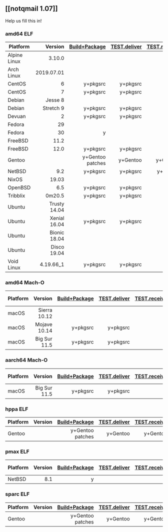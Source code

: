## [[notqmail 1.07]]

Help us fill this in!

### amd64 ELF

| Platform     | Version      | [Build+Package](https://github.com/notqmail/notqmail/wiki/notqmail-1.07#how-to-install) | [TEST.deliver](https://github.com/notqmail/notqmail/blob/master/TEST.deliver) | [TEST.receive](https://github.com/notqmail/notqmail/blob/master/TEST.receive) | In Prod |
| ------------ | -----------: | ------------: | -----------: | -----------: | ------:   |
| Alpine Linux |       3.10.0 |               |              |              |           |
| Arch Linux   |   2019.07.01 |               |              |              |           |
| CentOS       |            6 | y+pkgsrc      | y+pkgsrc     |              |           |
| CentOS       |            7 | y+pkgsrc      | y+pkgsrc     |              | @alanpost |
| Debian       |      Jesse 8 |               |              |              |           |
| Debian       |    Stretch 9 | y+pkgsrc      | y+pkgsrc     |              |           |
| Devuan       |            2 | y+pkgsrc      | y+pkgsrc     |              |           |
| Fedora       |           29 |               |              |              |           |
| Fedora       |           30 | y             |              |              |           |
| FreeBSD      |         11.2 |               |              |              |           |
| FreeBSD      |         12.0 | y+pkgsrc      | y+pkgsrc     |              |           |
| Gentoo       |              | y+Gentoo patches | y+Gentoo  | y+Gentoo     | @DerDakon |
| NetBSD       |          9.2 | y+pkgsrc      | y+pkgsrc     | y+pkgsrc     | @schmonz  |
| NixOS        |        19.03 |               |              |              |           |
| OpenBSD      |          6.5 | y+pkgsrc      | y+pkgsrc     |              |@xenotrope |
| Tribblix     |       0m20.5 | y+pkgsrc      | y+pkgsrc     |              |           |
| Ubuntu       | Trusty 14.04 |               |              |              |           |
| Ubuntu       | Xenial 16.04 | y+pkgsrc      | y+pkgsrc     |              |           |
| Ubuntu       | Bionic 18.04 |               |              |              |           |
| Ubuntu       |  Disco 19.04 |               |              |              |           |
| Void Linux   |    4.19.66_1 | y+pkgsrc      | y+pkgsrc     |              |           |

### amd64 Mach-O

| Platform     | Version      | [Build+Package](https://github.com/notqmail/notqmail/wiki/notqmail-1.07#how-to-install) | [TEST.deliver](https://github.com/notqmail/notqmail/blob/master/TEST.deliver) | [TEST.receive](https://github.com/notqmail/notqmail/blob/master/TEST.receive) | In Prod |
| ------------ | -----------: | ------------: | -----------: | -----------: | ------:  |
| macOS        | Sierra 10.12 |               |              |              |          |
| macOS        | Mojave 10.14 | y+pkgsrc      | y+pkgsrc     |              |          |
| macOS        | Big Sur 11.5 | y+pkgsrc      | y+pkgsrc     |              |          |

### aarch64 Mach-O

| Platform     | Version      | [Build+Package](https://github.com/notqmail/notqmail/wiki/notqmail-1.07#how-to-install) | [TEST.deliver](https://github.com/notqmail/notqmail/blob/master/TEST.deliver) | [TEST.receive](https://github.com/notqmail/notqmail/blob/master/TEST.receive) | In Prod |
| ------------ | -----------: | ------------: | -----------: | -----------: | ------:  |
| macOS        | Big Sur 11.5 | y+pkgsrc      | y+pkgsrc     |              |          |

### hppa ELF

| Platform     | Version      | [Build+Package](https://github.com/notqmail/notqmail/wiki/notqmail-1.07#how-to-install) | [TEST.deliver](https://github.com/notqmail/notqmail/blob/master/TEST.deliver) | [TEST.receive](https://github.com/notqmail/notqmail/blob/master/TEST.receive) | In Prod |
| ------------ | -----------: | ------------: | -----------: | -----------: | ------:   |
| Gentoo       |              | y+Gentoo patches | y+Gentoo  | y+Gentoo     | @DerDakon |

### pmax ELF

| Platform     | Version      | [Build+Package](https://github.com/notqmail/notqmail/wiki/notqmail-1.07#how-to-install) | [TEST.deliver](https://github.com/notqmail/notqmail/blob/master/TEST.deliver) | [TEST.receive](https://github.com/notqmail/notqmail/blob/master/TEST.receive) | In Prod |
| ------------ | -----------: | ------------: | -----------: | -----------: | ------:  |
| NetBSD       |          8.1 | y             |              |              |          |

### sparc ELF

| Platform     | Version      | [Build+Package](https://github.com/notqmail/notqmail/wiki/notqmail-1.07#how-to-install) | [TEST.deliver](https://github.com/notqmail/notqmail/blob/master/TEST.deliver) | [TEST.receive](https://github.com/notqmail/notqmail/blob/master/TEST.receive) | In Prod |
| ------------ | -----------: | ------------: | -----------: | -----------: | ------:   |
| Gentoo       |              | y+Gentoo patches | y+Gentoo  | y+Gentoo     | @DerDakon |